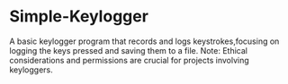 # Simple-Keylogger
A basic keylogger program that records and logs keystrokes,focusing on logging the keys pressed and saving them to a file. Note: Ethical considerations and permissions are crucial for projects involving keyloggers.
